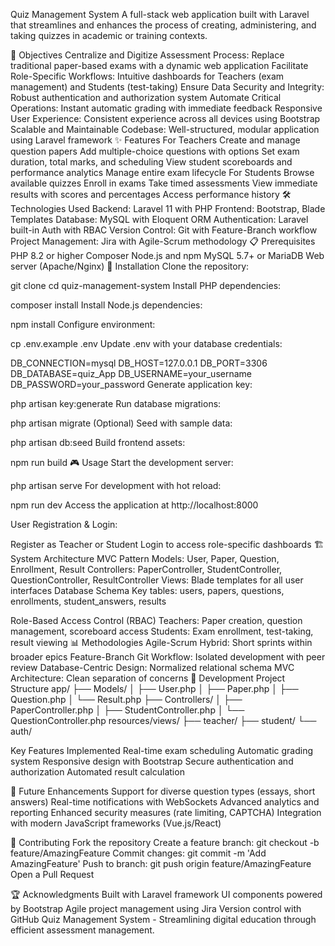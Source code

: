 Quiz Management System
A full-stack web application built with Laravel that streamlines and enhances the process of creating, administering, and taking quizzes in academic or training contexts.

🎯 Objectives
Centralize and Digitize Assessment Process: Replace traditional paper-based exams with a dynamic web application
Facilitate Role-Specific Workflows: Intuitive dashboards for Teachers (exam management) and Students (test-taking)
Ensure Data Security and Integrity: Robust authentication and authorization system
Automate Critical Operations: Instant automatic grading with immediate feedback
Responsive User Experience: Consistent experience across all devices using Bootstrap
Scalable and Maintainable Codebase: Well-structured, modular application using Laravel framework
✨ Features
For Teachers
Create and manage question papers
Add multiple-choice questions with options
Set exam duration, total marks, and scheduling
View student scoreboards and performance analytics
Manage entire exam lifecycle
For Students
Browse available quizzes
Enroll in exams
Take timed assessments
View immediate results with scores and percentages
Access performance history
🛠️ Technologies Used
Backend: Laravel 11 with PHP
Frontend: Bootstrap, Blade Templates
Database: MySQL with Eloquent ORM
Authentication: Laravel built-in Auth with RBAC
Version Control: Git with Feature-Branch workflow
Project Management: Jira with Agile-Scrum methodology
📋 Prerequisites
PHP 8.2 or higher
Composer
Node.js and npm
MySQL 5.7+ or MariaDB
Web server (Apache/Nginx)
🚀 Installation
Clone the repository:

git clone <repository-url>
cd quiz-management-system
Install PHP dependencies:

composer install
Install Node.js dependencies:

npm install
Configure environment:

cp .env.example .env
Update .env with your database credentials:

DB_CONNECTION=mysql
DB_HOST=127.0.0.1
DB_PORT=3306
DB_DATABASE=quiz_App
DB_USERNAME=your_username
DB_PASSWORD=your_password
Generate application key:

php artisan key:generate
Run database migrations:

php artisan migrate
(Optional) Seed with sample data:

php artisan db:seed
Build frontend assets:

npm run build
🎮 Usage
Start the development server:

php artisan serve
For development with hot reload:

npm run dev
Access the application at http://localhost:8000

User Registration & Login:

Register as Teacher or Student
Login to access role-specific dashboards
🏗️ System Architecture
MVC Pattern
Models: User, Paper, Question, Enrollment, Result
Controllers: PaperController, StudentController, QuestionController, ResultController
Views: Blade templates for all user interfaces
Database Schema
Key tables: users, papers, questions, enrollments, student_answers, results

Role-Based Access Control (RBAC)
Teachers: Paper creation, question management, scoreboard access
Students: Exam enrollment, test-taking, result viewing
📊 Methodologies
Agile-Scrum Hybrid: Short sprints within broader epics
Feature-Branch Git Workflow: Isolated development with peer review
Database-Centric Design: Normalized relational schema
MVC Architecture: Clean separation of concerns
🔧 Development
Project Structure
app/
├── Models/
│   ├── User.php
│   ├── Paper.php
│   ├── Question.php
│   └── Result.php
├── Controllers/
│   ├── PaperController.php
│   ├── StudentController.php
│   └── QuestionController.php
resources/views/
├── teacher/
├── student/
└── auth/

Key Features Implemented
Real-time exam scheduling
Automatic grading system
Responsive design with Bootstrap
Secure authentication and authorization
Automated result calculation

🚀 Future Enhancements
Support for diverse question types (essays, short answers)
Real-time notifications with WebSockets
Advanced analytics and reporting
Enhanced security measures (rate limiting, CAPTCHA)
Integration with modern JavaScript frameworks (Vue.js/React)

👥 Contributing
Fork the repository
Create a feature branch: git checkout -b feature/AmazingFeature
Commit changes: git commit -m 'Add AmazingFeature'
Push to branch: git push origin feature/AmazingFeature
Open a Pull Request


🏆 Acknowledgments
Built with Laravel framework
UI components powered by Bootstrap
Agile project management using Jira
Version control with GitHub
Quiz Management System - Streamlining digital education through efficient assessment management.
